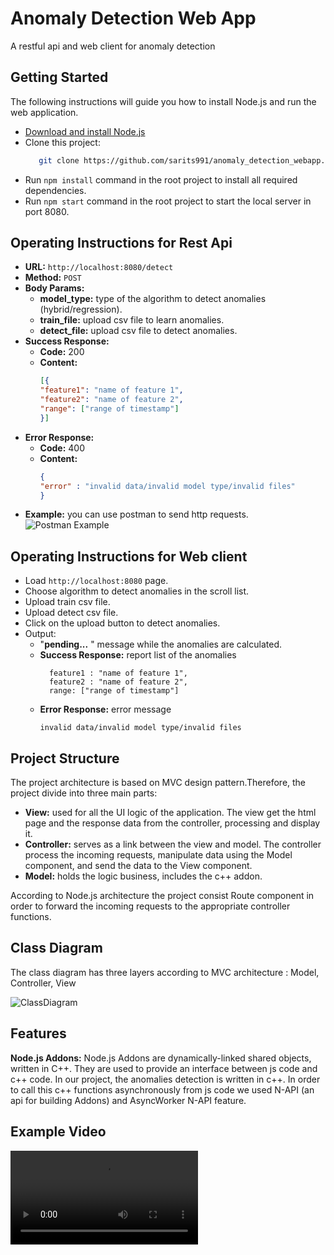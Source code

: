# Anomaly Detection Web App

A restful api and web client for anomaly detection

## Getting Started
The following instructions will guide you how to install Node.js and run the web application.
* [Download and install Node.js](https://nodejs.org/en/download/)
* Clone this project:
    ```bash
       git clone https://github.com/sarits991/anomaly_detection_webapp.git
   ```
* Run `npm install` command in the root project to install all required dependencies.
* Run `npm start` command in the root project to start the local server in port 8080.

## Operating Instructions for Rest Api
* **URL:** `http://localhost:8080/detect`
* **Method:** `POST`
* **Body Params:**
  * **model_type:** type of the algorithm to detect anomalies (hybrid/regression).
  * **train_file:** upload csv file to learn anomalies.
  * **detect_file:** upload csv file to detect anomalies.
* **Success Response:**
  * **Code:** 200
  * **Content:**
    ```json
    [{
    "feature1": "name of feature 1",
    "feature2": "name of feature 2",
    "range": ["range of timestamp"]
    }]
    ```
* **Error Response:**
  * **Code:** 400
  * **Content:**
    ```json
    {
    "error" : "invalid data/invalid model type/invalid files"
    }
    ```
* **Example:** you can use postman to send http requests.
    ![Postman Example](https://github.com/sarits991/anomaly_detection_webapp/blob/develop/attached_files/postman_example.jpg)

## Operating Instructions for Web client
* Load `http://localhost:8080` page.
* Choose algorithm to detect anomalies in the scroll list.
* Upload train csv file.
* Upload detect csv file.
* Click on the upload button to detect anomalies.
* Output:
  * "**pending...** " message while the anomalies are calculated.
  * **Success Response:** report list of the anomalies
     ``` 
       feature1 : "name of feature 1",
       feature2 : "name of feature 2",
       range: ["range of timestamp"]
     ```
  * **Error Response:** error message
    ```
    invalid data/invalid model type/invalid files
    ```

## Project Structure
The project architecture is based on MVC design pattern.Therefore, the project divide into three main parts:
* **View:** used for all the UI logic of the application. The view get the html page and the response data from the controller, processing and display it.
* **Controller:** serves as a link between the view and model. The controller process the incoming requests,
  manipulate data using the Model component, and send the data to the View component.
* **Model:** holds the logic business, includes the c++ addon.

According to Node.js architecture the project consist Route component in order to forward the incoming requests to the appropriate controller functions.

## Class Diagram

The class diagram has three layers according to MVC architecture : Model, Controller, View

![ClassDiagram](https://github.com/sarits991/anomaly_detection_webapp/blob/develop/webapp_uml.png)

## Features

**Node.js Addons:** Node.js Addons are dynamically-linked shared objects, written in C++. 
 They are used to provide an interface between js code and c++ code.
 In our project, the anomalies detection is written in c++. 
 In order to call this c++ functions asynchronously from js code we used N-API (an api for building Addons) and AsyncWorker N-API feature.


## Example Video
![Download the example video](https://github.com/sarits991/anomaly_detection_webapp/blob/develop/attached_files/presentation.mp4)